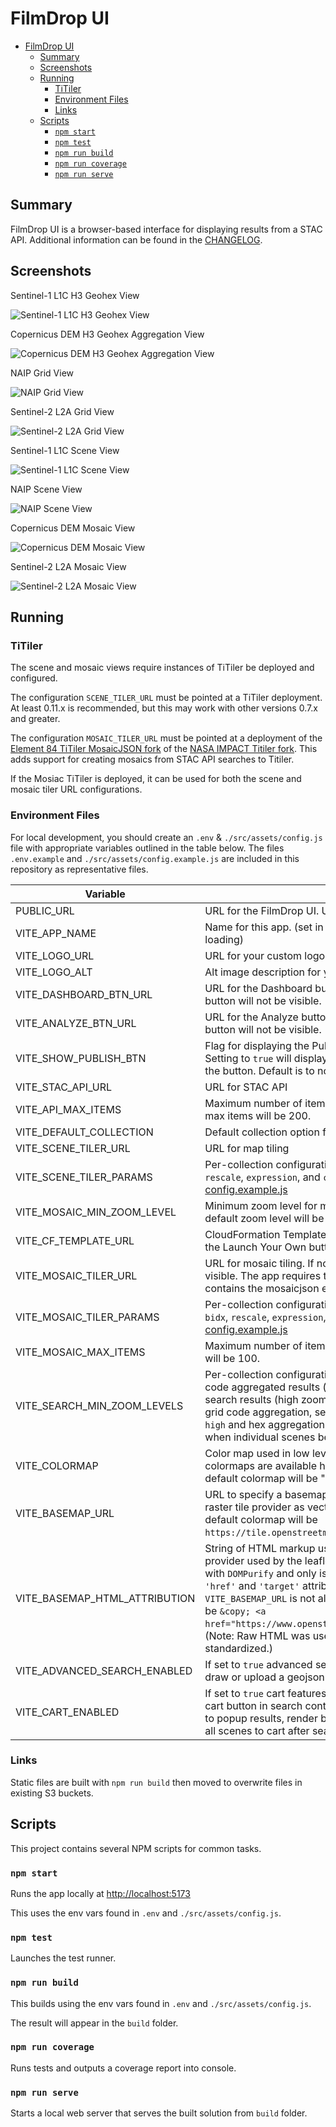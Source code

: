 # FilmDrop UI

- [FilmDrop UI](#filmdrop-ui)
  - [Summary](#summary)
  - [Screenshots](#screenshots)
  - [Running](#running)
    - [TiTiler](#titiler)
    - [Environment Files](#environment-files)
    - [Links](#links)
  - [Scripts](#scripts)
    - [`npm start`](#npm-start)
    - [`npm test`](#npm-test)
    - [`npm run build`](#npm-run-build)
    - [`npm run coverage`](#npm-run-coverage)
    - [`npm run serve`](#npm-run-serve)

## Summary

FilmDrop UI is a browser-based interface for displaying results from a STAC API. Additional information can be found in the [CHANGELOG](CHANGELOG.md).

## Screenshots

Sentinel-1 L1C H3 Geohex View

![Sentinel-1 L1C H3 Geohex View](/screenshots/s1-hex.jpg)

Copernicus DEM H3 Geohex Aggregation View

![Copernicus DEM H3 Geohex Aggregation View](/screenshots/cop-dem-hex.jpg)

NAIP Grid View

![NAIP Grid View](/screenshots/naip-grid.jpg)

Sentinel-2 L2A Grid View

![Sentinel-2 L2A Grid View](/screenshots/s2-l2a-grid.jpg)

Sentinel-1 L1C Scene View

![Sentinel-1 L1C Scene View](/screenshots/s1-scene.jpg)

NAIP Scene View

![NAIP Scene View](/screenshots/naip-scene.jpg)

Copernicus DEM Mosaic View

![Copernicus DEM Mosaic View](/screenshots/cop-dem-mosaic.jpg)

Sentinel-2 L2A Mosaic View

![Sentinel-2 L2A Mosaic View](/screenshots/s2-l2a-mosaic.jpg)

## Running

### TiTiler

The scene and mosaic views require instances of TiTiler be deployed and configured.

The configuration `SCENE_TILER_URL` must be pointed at a TiTiler deployment. At
least 0.11.x is recommended, but this may work with other versions 0.7.x and greater.

The configuration `MOSAIC_TILER_URL` must be pointed at a deployment of the
[Element 84 TiTiler MosaicJSON fork](https://github.com/Element84/titiler-mosaicjson)
of the [NASA IMPACT Titiler fork](https://github.com/NASA-IMPACT/titiler). This
adds support for creating mosaics from STAC API searches to Titiler.

If the Mosiac TiTiler is deployed, it can be used for both the scene and mosaic tiler URL
configurations.

### Environment Files

For local development, you should create an `.env` & `./src/assets/config.js` file with appropriate variables outlined in the table below.
The files `.env.example` and `./src/assets/config.example.js` are included in this repository as representative files.

| Variable                      | Description                                                                                                                                                                                                                                                                                                                                                                                                                                                                                                                        | Required |
| ----------------------------- | ---------------------------------------------------------------------------------------------------------------------------------------------------------------------------------------------------------------------------------------------------------------------------------------------------------------------------------------------------------------------------------------------------------------------------------------------------------------------------------------------------------------------------------- | -------- |
| PUBLIC_URL                    | URL for the FilmDrop UI. Useful when using a CDN to host application.                                                                                                                                                                                                                                                                                                                                                                                                                                                              | Optional |
| VITE_APP_NAME                 | Name for this app. (set in `.env`, because it is needed prior to any JS loading)                                                                                                                                                                                                                                                                                                                                                                                                                                                   | Optional |
| VITE_LOGO_URL                 | URL for your custom logo                                                                                                                                                                                                                                                                                                                                                                                                                                                                                                           | Optional |
| VITE_LOGO_ALT                 | Alt image description for your custom logo                                                                                                                                                                                                                                                                                                                                                                                                                                                                                         | Optional |
| VITE_DASHBOARD_BTN_URL        | URL for the Dashboard button at the top right of the UI. If not set, the button will not be visible.                                                                                                                                                                                                                                                                                                                                                                                                                               | Optional |
| VITE_ANALYZE_BTN_URL          | URL for the Analyze button at the bottom left of the UI. If not set, the button will not be visible.                                                                                                                                                                                                                                                                                                                                                                                                                               | Optional |
| VITE_SHOW_PUBLISH_BTN         | Flag for displaying the Publish button at the bottom left of the UI. Setting to `true` will display the button, any other value will not display the button. Default is to not display the button.                                                                                                                                                                                                                                                                                                                                 | Optional |
| VITE_STAC_API_URL             | URL for STAC API                                                                                                                                                                                                                                                                                                                                                                                                                                                                                                                   | Required |
| VITE_API_MAX_ITEMS            | Maximum number of items requested from API. If not set, the default max items will be 200.                                                                                                                                                                                                                                                                                                                                                                                                                                         | Optional |
| VITE_DEFAULT_COLLECTION       | Default collection option for collection dropdown                                                                                                                                                                                                                                                                                                                                                                                                                                                                                  | Optional |
| VITE_SCENE_TILER_URL          | URL for map tiling                                                                                                                                                                                                                                                                                                                                                                                                                                                                                                                 | Required |
| VITE_SCENE_TILER_PARAMS       | Per-collection configuration of TiTiler `assets`, `color_formula`, `bidx`, `rescale`, `expression`, and `colormap_name` parameters. Example in [config.example.js](./src/assets/config.example.js)                                                                                                                                                                                                                                                                                                                                 | Optional |
| VITE_MOSAIC_MIN_ZOOM_LEVEL    | Minimum zoom level for mosaic view search results. If not set, the default zoom level will be 7.                                                                                                                                                                                                                                                                                                                                                                                                                                   | Optional |
| VITE_CF_TEMPLATE_URL          | CloudFormation Template URL used to create a new stack. If not set, the Launch Your Own button will not be visible.                                                                                                                                                                                                                                                                                                                                                                                                                | Optional |
| VITE_MOSAIC_TILER_URL         | URL for mosaic tiling. If not set, the View Mode selector will not be visible. The app requires the use of the [NASA IMPACT TiTiler fork](https://github.com/NASA-IMPACT/titiler) as it contains the mosaicjson endpoints needed.                                                                                                                                                                                                                                                                                                  | Optional |
| VITE_MOSAIC_TILER_PARAMS      | Per-collection configuration of TiTiler mosaic `assets`, `color_formula`, `bidx`, `rescale`, `expression`, and `colormap_name` parameters. Example in [config.example.js](./src/assets/config.example.js)                                                                                                                                                                                                                                                                                                                          | Optional |
| VITE_MOSAIC_MAX_ITEMS         | Maximum number of items in mosaic. If not set, the default max items will be 100.                                                                                                                                                                                                                                                                                                                                                                                                                                                  | Optional |
| VITE_SEARCH_MIN_ZOOM_LEVELS   | Per-collection configuration for minimum zoom levels needed for grid code aggregated results (medium zoom level) and single scene search results (high zoom level). Example: [config.example.js](./src/assets/config.example.js). If no grid code aggregation, set value for `medium` to be the same value as `high` and hex aggregations will be used until the zoom level is reached when individual scenes become available.                                                                                                    | Optional |
| VITE_COLORMAP                 | Color map used in low level hex grid search results. Complete list of colormaps are available here: [bpostlethwaite/colormap](https://github.com/bpostlethwaite/colormap). If not set, the default colormap will be "viridis".                                                                                                                                                                                                                                                                                                     | Optional |
| VITE_BASEMAP_URL              | URL to specify a basemap provider used by the leaflet map. Must be a raster tile provider as vector tiles are not supported. If not set, the default colormap will be `https://tile.openstreetmap.org/{z}/{x}/{y}.png`.                                                                                                                                                                                                                                                                                                            | Optional |
| VITE_BASEMAP_HTML_ATTRIBUTION | String of HTML markup used to set the attribution for the basemap provider used by the leaflet map. Markup is sanitized prior to render with `DOMPurify` and only is retricted to only allow `html`, `'a' tags`, and `'href'` and `'target'` attributes. Custom attribution will not render if `VITE_BASEMAP_URL` is not also set. If not set, the default attribution will be `&copy; <a href="https://www.openstreetmap.org/copyright">OpenStreetMap</a>`. (Note: Raw HTML was used here since attribution is non-standardized.) | Optional |
| VITE_ADVANCED_SEARCH_ENABLED  | If set to `true` advanced search options will render and allow users to draw or upload a geojson file to use as search bounds.                                                                                                                                                                                                                                                                                                                                                                                                     | Optional |
| VITE_CART_ENABLED             | If set to `true` cart features will be enabled. These include: rendering cart button in search controls bar, adding cart management buttons to popup results, render buttons in messages to quickly add some or all scenes to cart after search completes.                                                                                                                                                                                                                                                                         | Optional |

### Links

Static files are built with `npm run build` then moved to overwrite files in existing S3 buckets.

## Scripts

This project contains several NPM scripts for common tasks.

### `npm start`

Runs the app locally at <http://localhost:5173>

This uses the env vars found in `.env` and `./src/assets/config.js`.

### `npm test`

Launches the test runner.

### `npm run build`

This builds using the env vars found in `.env` and `./src/assets/config.js`.

The result will appear in the `build` folder.

### `npm run coverage`

Runs tests and outputs a coverage report into console.

### `npm run serve`

Starts a local web server that serves the built solution from `build` folder.
